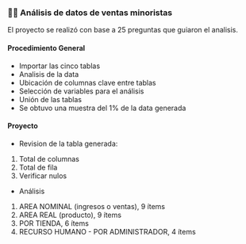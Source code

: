 ### 🧾💶 Análisis de datos de ventas minoristas

El proyecto se realizó con base a 25 preguntas que guiaron el analisis.

#### Procedimiento General
+ Importar las cinco tablas
+ Analisis de la data
+ Ubicación de columnas clave entre tablas
+ Selección de variables para el análisis
+ Unión de las tablas
+ Se obtuvo una muestra del 1% de la data generada

#### Proyecto
+ Revision de la tabla generada:
1. Total de columnas
2. Total de fila
3. Verificar nulos
   
+ Análisis
1.  AREA NOMINAL (ingresos o ventas), 9 ítems
2.  AREA REAL (producto), 9 ítems
3.  POR TIENDA, 6 ítems 
4.  RECURSO HUMANO - POR ADMINISTRADOR, 4 ítems

